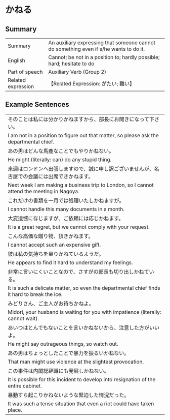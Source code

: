 # かねる

## Summary

<table><tr>   <td>Summary</td>   <td>An auxiliary expressing that someone cannot do something even if s/he wants to do it.</td></tr><tr>   <td>English</td>   <td>Cannot; be not in a position to; hardly possible; hard; hesitate to do</td></tr><tr>   <td>Part of speech</td>   <td>Auxiliary Verb (Group 2)</td></tr><tr>   <td>Related expression</td>   <td>【Related Expression: がたい; 難い】</td></tr></table>

## Example Sentences

<table><tr><td>そのことは私には分かりかねますから、部長にお聞きになって下さい。</td></tr><tr><td>I am not in a position to figure out that matter, so please ask the departmental chief.</td></tr><tr><td>あの男はどんな馬鹿なことでもやりかねない。</td></tr><tr><td>He might (literally: can) do any stupid thing.</td></tr><tr><td>来週はロンドンへ出張しますので、誠に申し訳ございませんが、名古屋での会議には出席できかねます。</td></tr><tr><td>Next week I am making a business trip to London, so I cannot attend the meeting in Nagoya.</td></tr><tr><td>これだけの書類を一月では処理いたしかねますが。</td></tr><tr><td>I cannot handle this many documents in a month.</td></tr><tr><td>大変遺憾に存じますが、ご依頼には応じかねます。</td></tr><tr><td>It is a great regret, but we cannot comply with your request.</td></tr><tr><td>こんな高価な贈り物、頂きかねます。</td></tr><tr><td>I cannot accept such an expensive gift.</td></tr><tr><td>彼は私の気持ちを量りかねているようだ。</td></tr><tr><td>He appears to find it hard to understand my feelings.</td></tr><tr><td>非常に言いにくいことなので、さすがの部長も切り出しかねている。</td></tr><tr><td>It is such a delicate matter, so even the departmental chief finds it hard to break the ice.</td></tr><tr><td>みどりさん、ご主人がお待ちかねよ。</td></tr><tr><td>Midori, your husband is waiting for you with impatience (literally: cannot wait).</td></tr><tr><td>あいつはとんでもないことを言いかねないから、注意した方がいいよ。</td></tr><tr><td>He might say outrageous things, so watch out.</td></tr><tr><td>あの男はちょっとしたことで暴力を振るいかねない。</td></tr><tr><td>That man might use violence at the slightest provocation.</td></tr><tr><td>この事件は内閣総辞職にも発展しかねない。</td></tr><tr><td>It is possible for this incident to develop into resignation of the entire cabinet.</td></tr><tr><td>暴動すら起こりかねないような緊迫した情況だった。</td></tr><tr><td>It was such a tense situation that even a riot could have taken place.</td></tr></table>

